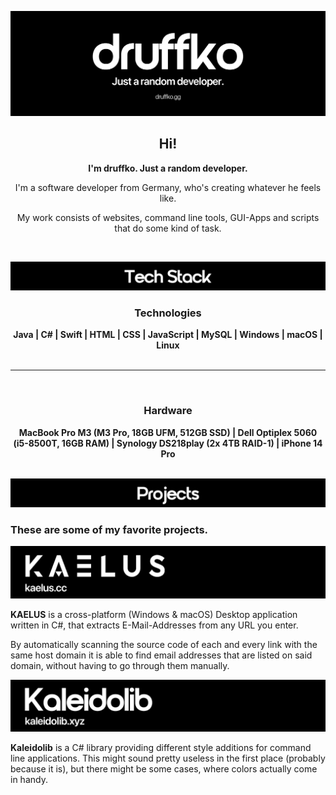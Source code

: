 ![header](/assets/header.png)
<div align="center">
<h2>Hi!</h2>
<b>I'm druffko. Just a random developer.</b>

I'm a software developer from Germany, who's creating whatever he feels like.

My work consists of websites, command line tools, GUI-Apps and scripts that do some kind of task.

</div>
<br>

![tech-stack](/assets/tech-stack.png)
<div align="center">
<h3>Technologies</h3>
<b>Java | C# | Swift | HTML | CSS | JavaScript | MySQL | Windows | macOS | Linux</b>
<br>
<br>
<hr>
<br>
<h3>Hardware</h3>
<b>MacBook Pro M3 (M3 Pro, 18GB UFM, 512GB SSD) | Dell Optiplex 5060 (i5-8500T, 16GB RAM) | Synology DS218play (2x 4TB RAID-1) | iPhone 14 Pro</b>
<br>
<br>
</div>

![projects](/assets/projects.png)
### These are some of my favorite projects.

![kaelus](/assets/kaelus.png)

**KAELUS** is a cross-platform (Windows & macOS) Desktop application written in C#, that extracts E-Mail-Addresses from any URL you enter.

By automatically scanning the source code of each and every link with the same host domain it is able to find email addresses that are listed on said domain, without having to go through them manually.


![kaleidolib](/assets/kaleidolib.png)

**Kaleidolib** is a C# library providing different style additions for command line applications. This might sound pretty useless in the first place (probably because it is), but there might be some cases, where colors actually come in handy.
